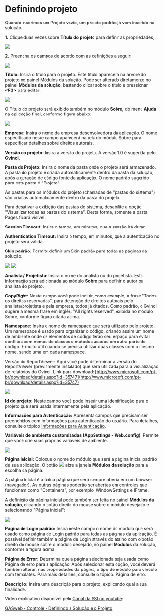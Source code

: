# Definindo projeto

Quando inserimos um Projeto vazio, um projeto padrão já vem inserido na solução.

**1.** Clique duas vezes sobre **Título do projeto** para definir as propriedades;

![](http://www.gvinci.com.br/manual/novoprjgv5.zoom80.png)

**2.** Preencha os campos de acordo com as definições a seguir:

![](http://www.gvinci.com.br/manual/definprjgv5.zoom80.png)

**Título:** Insira o título para o projeto. Este título aparecerá na árvore do projeto no painel Módulos da solução. Pode ser alterado diretamente no painel **Módulos da solução**, bastando clicar sobre o título e pressionar **&lt;F2&gt;** para editar:

![](http://www.gvinci.com.br/manual/solucaobrgv5.png)

O Título do projeto será exibido também no módulo **Sobre,** do menu **Ajuda** na aplicação final, conforme figura abaixo:

![](http://www.gvinci.com.br/manual/sobre2gv5.zoom70.png)

**Empresa:** Insira o nome da empresa desenvolvedora da aplicação. O nome especificado neste campo aparecerá na tela do módulo Sobre para especificar detalhes sobre direitos autorais.

**Versão do projeto:** Insira a versão do projeto. A versão 1.0 é sugerida pelo **Gvinci.**

**Pasta do Projeto:** Insira o nome da pasta onde o projeto será armazenado. A pasta do projeto é criada automaticamente dentro da pasta da solução, após a geração de código fonte da aplicação. O nome padrão sugerido para esta pasta é "Projeto".

As pastas para os módulos do projeto \(chamadas de "pastas do sistema"\) são criadas automaticamente dentro da pasta do projeto.

Para desativar a exibição das pastas do sistema, desabilite a opção "Visualizar todas as pastas do sistema". Desta forma, somente a pasta Pages ficará visível.

**Session Timeout:** Insira o tempo, em minutos, que a sessão irá durar.

**Authentication Timeout:** Insira o tempo, em minutos, que a autenticação no projeto será válida.

**Skin padrão:** Permite definir um Skin padrão para todas as páginas da solução.

![](http://www.gvinci.com.br/manual/skinpadrao.zoom80.png)   ![](http://www.gvinci.com.br/manual/skinpadrao2.zoom80.png)

**Analista / Projetista:** Insira o nome do analista ou do projetista. Esta informação será adicionada ao módulo **Sobre** para definir o autor ou analista do projeto.

**CopyRight:** Neste campo você pode incluir, como exemplo, a frase "Todos os direitos reservados", para detenção de direitos autorais pelo analista/projetista e pela empresa, todos já citados. Como padrão, o Gvinci sugere a mesma frase em inglês: "All rights reserved", exibida no módulo Sobre, conforme figura citada acima.

**Namespace:** Insira o nome do namespace que será utilizado pelo projeto. Um namespace é usado para organizar o código, criando assim um nome de ambiente onde os elementos de código terão seu espaço para evitar conflitos com nomes de classes e métodos usados em outra parte do código. É muito útil quando se precisa utilizar duas classes com o mesmo nome, sendo uma em cada namespace.

Versão do ReportViewer: Aqui você pode determinar a versão do ReportViewer \(previamente instalado\) que será utilizada para a visualização de relatórios do Gvinci. Link para download: [http://www.microsoft.com/pt-br/download/details.aspx?id=35747](http://www.microsoft.com/pt-br/download/details.aspx?id=35747)

![](http://www.gvinci.com.br/manual/versionrepvw.png)

**Id do projeto:** Neste campo você pode inserir uma identificação para o projeto que será usada internamente pela aplicação.

**Informações para Autenticação:** Apresenta campos que precisam ser preenchidos com informações para autenticação do usuário. Para detalhes, consulte o tópico [Informações para Autenticação](http://www.gvinci.com.br/manual/informacoes_para_autenticacao.htm).

**Variáveis de ambiente customizadas \(AppSettings - Web.config\):** Permite que você crie suas próprias variáveis de ambiente.

![](http://www.gvinci.com.br/manual/variavambigv5.png)

**Página inicial:** Coloque o nome do módulo que será a página inicial padrão de sua aplicação. O botão ![](http://www.gvinci.com.br/manual/adicion1gv5.png) abre a janela **Módulos da solução** para a escolha da página.

A página inicial é a única página que será sempre aberta em um browser \(navegador\). As outras páginas poderão ser abertas em controles que funcionam como "Containers", por exemplo: WindowSettings e IFrame.

A definição da página inicial pode também ser feita no painel **Módulos da solução**, clicando o botão direito do mouse sobre o módulo desejado e selecionando "Página inicial":

![](http://www.gvinci.com.br/manual/pginicgv5.png)

**Página de Login padrão:** Insira neste campo o nome do módulo que será usado como página de Login padrão para todas as páginas da aplicação. É possível definir também a página de Login através do atalho com o botão direito do mouse sobre o módulo desejado, no painel **Módulos** da solução, conforme a figura acima.

**Página de Error:** Determina que a página selecionada seja usada como Página de erro para a aplicação. Após selecionar esta opção, você deverá também alterar, nas propriedades da página, o tipo de módulo para vínculo com templates. Para mais detalhes, consulte o tópico: Página de erro.

**Descrição:** Insira uma descrição para o projeto, explicando qual a sua finalidade.

  
Vídeo explicativo disponível pelo [Canal da SSI no youtube](https://www.youtube.com/user/SSITecnologia):

[GASweb - Controle - Definindo a Solução e o Projeto](https://www.youtube.com/watch?v=22gHPlrtt5s)


